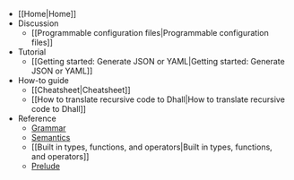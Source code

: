 * [[Home|Home]]
* Discussion
    * [[Programmable configuration files|Programmable configuration files]]
* Tutorial
    * [[Getting started: Generate JSON or YAML|Getting started: Generate JSON or YAML]]
* How-to guide
    * [[Cheatsheet|Cheatsheet]]
    * [[How to translate recursive code to Dhall|How to translate recursive code to Dhall]]
* Reference
    * [Grammar](https://github.com/dhall-lang/dhall-lang/blob/master/standard/dhall.abnf)
    * [Semantics](https://github.com/dhall-lang/dhall-lang/blob/master/standard/semantics.md)
    * [[Built in types, functions, and operators|Built in types, functions, and operators]]
    * [Prelude](http://prelude.dhall-lang.org/)